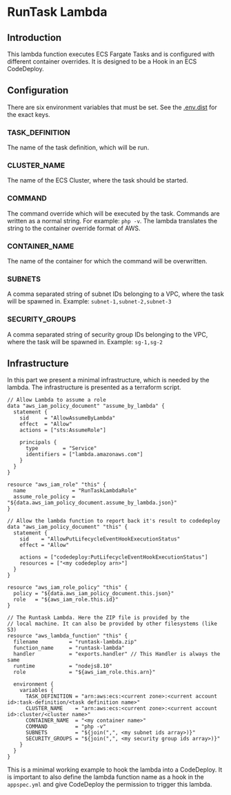 # RunTask Lambda

## Introduction
This lambda function executes ECS Fargate Tasks and is configured with
different container overrides. It is designed to be a Hook in an ECS
CodeDeploy.

## Configuration
There are six environment variables that must be set. See the
[.env.dist](https://github.com/demvsystems/runtask-lambda/blob/master/.env.dist)
for the exact keys.

### TASK_DEFINITION
The name of the task definition, which will be run.

### CLUSTER_NAME
The name of the ECS Cluster, where the task should be started.

### COMMAND
The command override which will be executed by the task. Commands are written
as a normal string. For example: `php -v`. The lambda translates the string to
the container override format of AWS.

### CONTAINER_NAME
The name of the container for which the command will be overwritten.

### SUBNETS
A comma separated string of subnet IDs belonging to a VPC, where the task will
be spawned in. Example: `subnet-1,subnet-2,subnet-3`

### SECURITY_GROUPS
A comma separated string of security group IDs belonging to the VPC, where the
task will be spawned in. Example: `sg-1,sg-2`

## Infrastructure
In this part we present a minimal infrastructure, which is needed by the lambda. The
infrastructure is presented as a terraform script.
```hcl
// Allow Lambda to assume a role
data "aws_iam_policy_document" "assume_by_lambda" {
  statement {
    sid     = "AllowAssumeByLambda"
    effect  = "Allow"
    actions = ["sts:AssumeRole"]

    principals {
      type        = "Service"
      identifiers = ["lambda.amazonaws.com"]
    }
  }
}

resource "aws_iam_role" "this" {
  name               = "RunTaskLambdaRole"
  assume_role_policy = "${data.aws_iam_policy_document.assume_by_lambda.json}"
}

// Allow the lambda function to report back it's result to codedeploy
data "aws_iam_policy_document" "this" {
  statement {
    sid    = "AllowPutLifecycleEventHookExecutionStatus"
    effect = "Allow"

    actions = ["codedeploy:PutLifecycleEventHookExecutionStatus"]
    resources = ["<my codedeploy arn>"]
  }
}

resource "aws_iam_role_policy" "this" {
  policy = "${data.aws_iam_policy_document.this.json}"
  role   = "${aws_iam_role.this.id}"
}

// The Runtask Lambda. Here the ZIP file is provided by the
// local machine. It can also be provided by other filesystems (like S3)
resource "aws_lambda_function" "this" {
  filename          = "runtask-lambda.zip"
  function_name     = "runtask-lambda"
  handler           = "exports.handler" // This Handler is always the same
  runtime           = "nodejs8.10"
  role              = "${aws_iam_role.this.arn}"

  environment {
    variables {
      TASK_DEFINITION = "arn:aws:ecs:<current zone>:<current account id>:task-definition/<task definition name>"
      CLUSTER_NAME    = "arn:aws:ecs:<current zone>:<current account id>:cluster/<cluster name>"
      CONTAINER_NAME  = "<my container name>"
      COMMAND         = "php -v"
      SUBNETS         = "${join(",", <my subnet ids array>)}"
      SECURITY_GROUPS = "${join(",", <my security group ids array>)}"
    }
  }
}
```

This is a minimal working example to hook the lambda into a CodeDeploy. It is
important to also define the lambda function name as a hook in the
`appspec.yml` and give CodeDeploy the permission to trigger this lambda.
